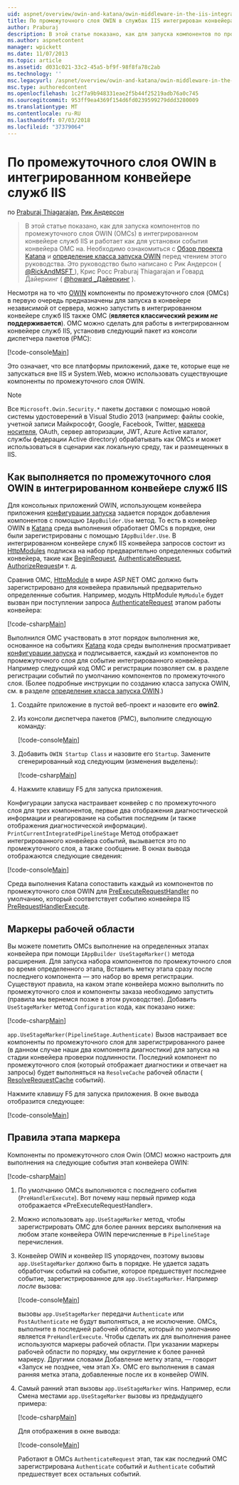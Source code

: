 ```yaml
---
uid: aspnet/overview/owin-and-katana/owin-middleware-in-the-iis-integrated-pipeline
title: По промежуточного слоя OWIN в службах IIS интегрирован конвейера | Документация Майкрософт
author: Praburaj
description: В этой статье показано, как для запуска компонентов по промежуточного слоя OWIN (OMCs) в интегрированном конвейере служб IIS и работает как для установки события конвейера OMC на. Вы должны...
ms.author: aspnetcontent
manager: wpickett
ms.date: 11/07/2013
ms.topic: article
ms.assetid: d031c021-33c2-45a5-bf9f-98f8fa78c2ab
ms.technology: ''
msc.legacyurl: /aspnet/overview/owin-and-katana/owin-middleware-in-the-iis-integrated-pipeline
msc.type: authoredcontent
ms.openlocfilehash: 1c2f7a9b948331eae2f5b44f25219adb76a0c745
ms.sourcegitcommit: 953ff9ea4369f154d6fd0239599279ddd3280009
ms.translationtype: MT
ms.contentlocale: ru-RU
ms.lasthandoff: 07/03/2018
ms.locfileid: "37379064"
---
```

<a name="owin-middleware-in-the-iis-integrated-pipeline"></a>По промежуточного слоя OWIN в интегрированном конвейере служб IIS
====================
по [Praburaj Thiagarajan](https://github.com/Praburaj), [Рик Андерсон](https://github.com/Rick-Anderson)

> В этой статье показано, как для запуска компонентов по промежуточного слоя OWIN (OMCs) в интегрированном конвейере служб IIS и работает как для установки события конвейера OMC на. Необходимо ознакомиться с [Обзор проекта Katana](an-overview-of-project-katana.md) и [определение класса запуска OWIN](owin-startup-class-detection.md) перед чтением этого руководства. Это руководство было написано с Рик Андерсон ( [ @RickAndMSFT ](https://twitter.com/#!/RickAndMSFT) ), Крис Росс Praburaj Thiagarajan и Говард Дайеркинг ( [ @howard \_Дайеркинг](https://twitter.com/howard_dierking) ).


Несмотря на то что [OWIN](an-overview-of-project-katana.md) компоненты по промежуточного слоя (OMCs) в первую очередь предназначены для запуска в конвейере независимой от сервера, можно запустить в интегрированном конвейере служб IIS также OMC (**является классический режим *не* поддерживается**). OMC можно сделать для работы в интегрированном конвейере служб IIS, установив следующий пакет из консоли диспетчера пакетов (PMC):

[!code-console[Main](owin-middleware-in-the-iis-integrated-pipeline/samples/sample1.cmd)]

Это означает, что все платформы приложений, даже те, которые еще не запускаться вне IIS и System.Web, можно использовать существующие компоненты по промежуточного слоя OWIN. 

> [!NOTE]
> Все `Microsoft.Owin.Security.*` пакеты доставки с помощью новой системы удостоверений в Visual Studio 2013 (например: файлы cookie, учетной записи Майкрософт, Google, Facebook, Twitter, [маркера носителя](http://self-issued.info/docs/draft-ietf-oauth-v2-bearer.html), OAuth, сервер авторизации, JWT, Azure Active каталог, службы федерации Active directory) обрабатывать как OMCs и может использоваться в сценарии как локальную среду, так и размещенных в IIS.

## <a name="how-owin-middleware-executes-in-the-iis-integrated-pipeline"></a>Как выполняется по промежуточного слоя OWIN в интегрированном конвейере служб IIS

Для консольных приложений OWIN, использующем конвейера приложения [конфигурации запуска](owin-startup-class-detection.md) задается порядок добавления компонентов с помощью `IAppBuilder.Use` метод. То есть в конвейер OWIN в [Katana](an-overview-of-project-katana.md) среда выполнения обработает OMCs в порядке, они были зарегистрированы с помощью `IAppBuilder.Use`. В интегрированном конвейере служб IIS конвейера запросов состоит из [HttpModules](https://msdn.microsoft.com/library/ms178468(v=vs.85).aspx) подписка на набор предварительно определенных событий конвейера, такие как [BeginRequest](https://msdn.microsoft.com/library/system.web.httpapplication.beginrequest.aspx), [AuthenticateRequest](https://msdn.microsoft.com/library/system.web.httpapplication.authenticaterequest.aspx), [AuthorizeRequest](https://msdn.microsoft.com/library/system.web.httpapplication.authorizerequest.aspx)и т. д.

Сравнив OMC, [HttpModule](https://msdn.microsoft.com/library/zec9k340(v=vs.85).aspx) в мире ASP.NET OMC должно быть зарегистрировано для конвейера правильный предварительно определенные события. Например, модуль HttpModule `MyModule` будет вызван при поступлении запроса [AuthenticateRequest](https://msdn.microsoft.com/library/system.web.httpapplication.authenticaterequest.aspx) этапом работы конвейера:

[!code-csharp[Main](owin-middleware-in-the-iis-integrated-pipeline/samples/sample2.cs?highlight=10)]

Выполнился OMC участвовать в этот порядок выполнения же, основанное на событиях [Katana](an-overview-of-project-katana.md) кода среды выполнения просматривает [конфигурации запуска](owin-startup-class-detection.md) и подписывается, каждый из компонентов по промежуточного слоя для событие интегрированного конвейера. Например следующий код OMC и регистрации позволяет см. в разделе регистрации событий по умолчанию компонентов по промежуточного слоя. (Более подробные инструкции по созданию класса запуска OWIN, см. в разделе [определение класса запуска OWIN](owin-startup-class-detection.md).)

1. Создайте приложение в пустой веб-проект и назовите его **owin2**.
2. Из консоли диспетчера пакетов (PMC), выполните следующую команду: 

    [!code-console[Main](owin-middleware-in-the-iis-integrated-pipeline/samples/sample3.cmd)]
3. Добавить `OWIN Startup Class` и назовите его `Startup`. Замените сгенерированный код следующим (изменения выделены):  

    [!code-csharp[Main](owin-middleware-in-the-iis-integrated-pipeline/samples/sample4.cs?highlight=5-7,15-36)]
4. Нажмите клавишу F5 для запуска приложения.

Конфигурации запуска настраивает конвейер с по промежуточного слоя для трех компонентов, первые два отображения диагностической информации и реагирование на события последним (и также отображения диагностической информации). `PrintCurrentIntegratedPipelineStage` Метод отображает интегрированного конвейера событий, вызывается это по промежуточного слоя, а также сообщение. В окнах вывода отображаются следующие сведения:

[!code-console[Main](owin-middleware-in-the-iis-integrated-pipeline/samples/sample5.cmd)]

Среда выполнения Katana сопоставить каждый из компонентов по промежуточного слоя OWIN для [PreExecuteRequestHandler](https://msdn.microsoft.com/library/system.web.httpapplication.prerequesthandlerexecute.aspx) по умолчанию, который соответствует событию конвейера IIS [PreRequestHandlerExecute](https://msdn.microsoft.com/library/system.web.httpapplication.prerequesthandlerexecute.aspx).

## <a name="stage-markers"></a>Маркеры рабочей области

Вы можете пометить OMCs выполнение на определенных этапах конвейера при помощи `IAppBuilder UseStageMarker()` метода расширения. Для запуска набора компонентов по промежуточного слоя во время определенного этапа, Вставить метку этапа сразу после последнего компонента — это набор во время регистрации. Существуют правила, на каком этапе конвейера можно выполнить по промежуточного слоя и компоненты заказа необходимо запустить (правила мы вернемся позже в этом руководстве). Добавить `UseStageMarker` метод `Configuration` кода, как показано ниже:

[!code-csharp[Main](owin-middleware-in-the-iis-integrated-pipeline/samples/sample6.cs?highlight=13,19)]

`app.UseStageMarker(PipelineStage.Authenticate)` Вызов настраивает все компоненты по промежуточного слоя для зарегистрированного ранее (в данном случае наши два компонента диагностики) для запуска на стадии конвейера проверки подлинности. Последний компонент по промежуточного слоя (который отображает диагностики и отвечает на запросы) будет выполняться на `ResolveCache` рабочей области ( [ResolveRequestCache](https://msdn.microsoft.com/library/system.web.httpapplication.resolverequestcache.aspx) событий).

Нажмите клавишу F5 для запуска приложения. В окне вывода отобразится следующее:

[!code-console[Main](owin-middleware-in-the-iis-integrated-pipeline/samples/sample7.cmd)]

## <a name="stage-marker-rules"></a>Правила этапа маркера

Компоненты по промежуточного слоя Owin (OMC) можно настроить для выполнения на следующие события этап конвейера OWIN:

[!code-csharp[Main](owin-middleware-in-the-iis-integrated-pipeline/samples/sample8.cs)]

1. По умолчанию OMCs выполняются с последнего события (`PreHandlerExecute`). Вот почему наш первый пример кода отображается «PreExecuteRequestHandler».
2. Можно использовать `app.UseStageMarker` метод, чтобы зарегистрировать OMC для более ранних версиях выполнения на любом этапе конвейера OWIN перечисленные в `PipelineStage` перечисления.
3. Конвейер OWIN и конвейер IIS упорядочен, поэтому вызовы `app.UseStageMarker` должно быть в порядке. Не удается задать обработчик событий на событие, которое предшествует последнее событие, зарегистрированное для `app.UseStageMarker`. Например *после* вызова:

    [!code-console[Main](owin-middleware-in-the-iis-integrated-pipeline/samples/sample9.cmd)]

   вызовы `app.UseStageMarker` передачи `Authenticate` или `PostAuthenticate` не будут выполняться, а не исключение. OMCs, выполните в последней рабочей области, который по умолчанию является `PreHandlerExecute`. Чтобы сделать их для выполнения ранее используются маркеры рабочей области. При указании маркеры рабочей области по порядку, мы округление к более ранней маркеру. Другими словами Добавление метку этапа, — говорит «Запуск не позднее, чем этап X». OMC его выполнения в самая ранняя метка этапа, добавленные после их в конвейер OWIN.
4. Самый ранний этап вызовы `app.UseStageMarker` wins. Например, если Смена местами `app.UseStageMarker` вызовы из предыдущего примера:

    [!code-csharp[Main](owin-middleware-in-the-iis-integrated-pipeline/samples/sample10.cs?highlight=13,19)]

   Для отображения в окне вывода: 

    [!code-console[Main](owin-middleware-in-the-iis-integrated-pipeline/samples/sample11.cmd)]

   Работают в OMCs `AuthenticateRequest` этап, так как последний OMC зарегистрирована `Authenticate` событий и `Authenticate` событий предшествует всех остальных событий.
